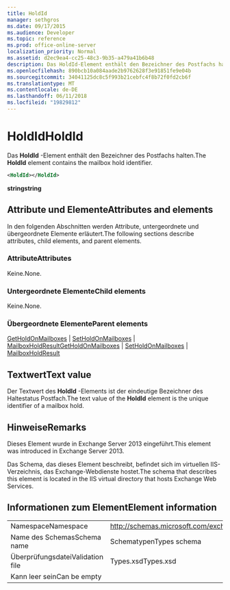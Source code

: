 ```yaml
---
title: HoldId
manager: sethgros
ms.date: 09/17/2015
ms.audience: Developer
ms.topic: reference
ms.prod: office-online-server
localization_priority: Normal
ms.assetid: d2ec9ea4-cc25-48c3-9b35-a479a41b6b48
description: Das HoldId-Element enthält den Bezeichner des Postfachs halten.
ms.openlocfilehash: 890bcb10a084aade2b9762628f3e91851fe9e04b
ms.sourcegitcommit: 34041125dc8c5f993b21cebfc4f8b72f0fd2cb6f
ms.translationtype: MT
ms.contentlocale: de-DE
ms.lasthandoff: 06/11/2018
ms.locfileid: "19829812"
---
```

# <a name="holdid"></a><span data-ttu-id="0cc43-103">HoldId</span><span class="sxs-lookup"><span data-stu-id="0cc43-103">HoldId</span></span>

<span data-ttu-id="0cc43-104">Das **HoldId** -Element enthält den Bezeichner des Postfachs halten.</span><span class="sxs-lookup"><span data-stu-id="0cc43-104">The **HoldId** element contains the mailbox hold identifier.</span></span> 
  
```XML
<HoldId></HoldId>
```

 <span data-ttu-id="0cc43-105">**string**</span><span class="sxs-lookup"><span data-stu-id="0cc43-105">**string**</span></span>
## <a name="attributes-and-elements"></a><span data-ttu-id="0cc43-106">Attribute und Elemente</span><span class="sxs-lookup"><span data-stu-id="0cc43-106">Attributes and elements</span></span>

<span data-ttu-id="0cc43-107">In den folgenden Abschnitten werden Attribute, untergeordnete und übergeordnete Elemente erläutert.</span><span class="sxs-lookup"><span data-stu-id="0cc43-107">The following sections describe attributes, child elements, and parent elements.</span></span>
  
### <a name="attributes"></a><span data-ttu-id="0cc43-108">Attribute</span><span class="sxs-lookup"><span data-stu-id="0cc43-108">Attributes</span></span>

<span data-ttu-id="0cc43-109">Keine.</span><span class="sxs-lookup"><span data-stu-id="0cc43-109">None.</span></span>
  
### <a name="child-elements"></a><span data-ttu-id="0cc43-110">Untergeordnete Elemente</span><span class="sxs-lookup"><span data-stu-id="0cc43-110">Child elements</span></span>

<span data-ttu-id="0cc43-111">Keine.</span><span class="sxs-lookup"><span data-stu-id="0cc43-111">None.</span></span>
  
### <a name="parent-elements"></a><span data-ttu-id="0cc43-112">Übergeordnete Elemente</span><span class="sxs-lookup"><span data-stu-id="0cc43-112">Parent elements</span></span>

<span data-ttu-id="0cc43-113">[GetHoldOnMailboxes](getholdonmailboxes.md) | [SetHoldOnMailboxes](setholdonmailboxes.md) | [MailboxHoldResult](mailboxholdresult.md)</span><span class="sxs-lookup"><span data-stu-id="0cc43-113">[GetHoldOnMailboxes](getholdonmailboxes.md) | [SetHoldOnMailboxes](setholdonmailboxes.md) | [MailboxHoldResult](mailboxholdresult.md)</span></span>
  
## <a name="text-value"></a><span data-ttu-id="0cc43-114">Textwert</span><span class="sxs-lookup"><span data-stu-id="0cc43-114">Text value</span></span>

<span data-ttu-id="0cc43-115">Der Textwert des **HoldId** -Elements ist der eindeutige Bezeichner des Haltestatus Postfach.</span><span class="sxs-lookup"><span data-stu-id="0cc43-115">The text value of the **HoldId** element is the unique identifier of a mailbox hold.</span></span> 
  
## <a name="remarks"></a><span data-ttu-id="0cc43-116">Hinweise</span><span class="sxs-lookup"><span data-stu-id="0cc43-116">Remarks</span></span>

<span data-ttu-id="0cc43-117">Dieses Element wurde in Exchange Server 2013 eingeführt.</span><span class="sxs-lookup"><span data-stu-id="0cc43-117">This element was introduced in Exchange Server 2013.</span></span>
  
<span data-ttu-id="0cc43-118">Das Schema, das dieses Element beschreibt, befindet sich im virtuellen IIS-Verzeichnis, das Exchange-Webdienste hostet.</span><span class="sxs-lookup"><span data-stu-id="0cc43-118">The schema that describes this element is located in the IIS virtual directory that hosts Exchange Web Services.</span></span>
  
## <a name="element-information"></a><span data-ttu-id="0cc43-119">Informationen zum Element</span><span class="sxs-lookup"><span data-stu-id="0cc43-119">Element information</span></span>

|||
|:-----|:-----|
|<span data-ttu-id="0cc43-120">Namespace</span><span class="sxs-lookup"><span data-stu-id="0cc43-120">Namespace</span></span>  <br/> |http://schemas.microsoft.com/exchange/services/2006/types  <br/> |
|<span data-ttu-id="0cc43-121">Name des Schemas</span><span class="sxs-lookup"><span data-stu-id="0cc43-121">Schema name</span></span>  <br/> |<span data-ttu-id="0cc43-122">Schematypen</span><span class="sxs-lookup"><span data-stu-id="0cc43-122">Types schema</span></span>  <br/> |
|<span data-ttu-id="0cc43-123">Überprüfungsdatei</span><span class="sxs-lookup"><span data-stu-id="0cc43-123">Validation file</span></span>  <br/> |<span data-ttu-id="0cc43-124">Types.xsd</span><span class="sxs-lookup"><span data-stu-id="0cc43-124">Types.xsd</span></span>  <br/> |
|<span data-ttu-id="0cc43-125">Kann leer sein</span><span class="sxs-lookup"><span data-stu-id="0cc43-125">Can be empty</span></span>  <br/> ||
   

